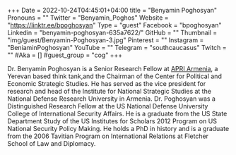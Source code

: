 +++
Date = 2022-10-24T04:45:01+04:00
title = "Benyamin Poghosyan"
Pronouns = ""
Twitter = "Benyamin_Poghos"
Website = "https://linktr.ee/bpoghosyan"
Type = "guest"
Facebook = "bpoghosyan"
Linkedin = "benyamin-poghosyan-635a7622/"
GitHub = ""
Thumbnail = "img/guest/Benyamin-Poghosyan-3.jpg"
Pinterest = ""
Instagram = "BeniaminPoghosyan"
YouTube = ""
Telegram = "southcaucasus"
Twitch = ""
#Aka = []
#guest_group = "cog"
+++

Dr. Benyamin Poghosyan is a Senior Research Fellow at [APRI Armenia](https://apri.institute/), a Yerevan based think tank,and the Chairman of the Center for Political and Economic Strategic Studies. He has served as the vice president for research and head of the Institute for National Strategic Studies at the National Defense Research University in Armenia. Dr. Poghosyan was a Distinguished Research Fellow at the US National Defense University College of International Security Affairs. He is a graduate from the US State Department Study of the US Institutes for Scholars 2012 Program on US National Security Policy Making. He holds a PhD in history and is a graduate from the 2006 Tavitian Program on International Relations at Fletcher School of Law and Diplomacy.

